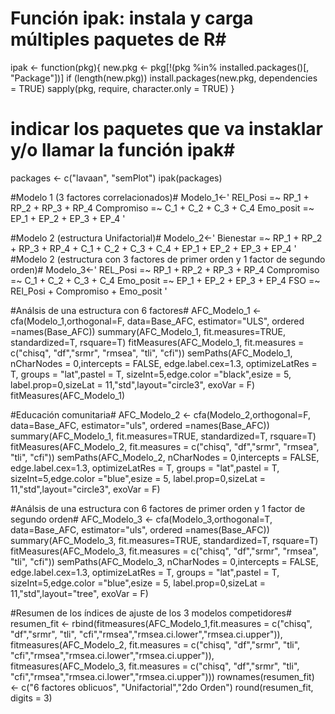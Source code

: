 # Función ipak: instala y carga múltiples paquetes de R#
ipak <- function(pkg){
  new.pkg <- pkg[!(pkg %in% installed.packages()[, "Package"])]
  if (length(new.pkg)) 
    install.packages(new.pkg, dependencies = TRUE)
  sapply(pkg, require, character.only = TRUE)
}

# indicar los paquetes que va instaklar y/o llamar la función ipak#
packages <- c("lavaan", "semPlot")
ipak(packages)


#Modelo 1 (3 factores correlacionados)#
Modelo_1<-'
REl_Posi =~ RP_1	+ RP_2 + RP_3	+ RP_4
Compromiso  =~ C_1	+ C_2 + C_3	+ C_4
Emo_posit =~ EP_1	+ EP_2 + EP_3	+ EP_4
'

#Modelo 2 (estructura Unifactorial)#
Modelo_2<-'
Bienestar =~ RP_1	+ RP_2 + RP_3	+ RP_4
            + C_1	+ C_2 + C_3	+ C_4
            + EP_1	+ EP_2 + EP_3	+ EP_4
'
#Modelo 2 (estructura con 3 factores de primer orden y 1 factor de segundo orden)#
Modelo_3<-'
REL_Posi =~ RP_1	+ RP_2 + RP_3	+ RP_4
Compromiso  =~ C_1	+ C_2 + C_3	+ C_4
Emo_posit =~ EP_1	+ EP_2 + EP_3	+ EP_4
FSO =~ REl_Posi + Compromiso + Emo_posit
'

#Análsis de una estructura con 6 factores#
AFC_Modelo_1 <- cfa(Modelo_1,orthogonal=F, data=Base_AFC, estimator="ULS", ordered =names(Base_AFC))
summary(AFC_Modelo_1, fit.measures=TRUE, standardized=T, rsquare=T)
fitMeasures(AFC_Modelo_1, fit.measures = c("chisq", "df","srmr", "rmsea", "tli", "cfi"))
semPaths(AFC_Modelo_1, nCharNodes = 0,intercepts = FALSE, edge.label.cex=1.3, optimizeLatRes = T, groups = "lat",pastel = T, sizeInt=5,edge.color ="black",esize = 5, label.prop=0,sizeLat = 11,"std",layout="circle3", exoVar = F)
fitMeasures(AFC_Modelo_1)

#Educación comunitaria#
AFC_Modelo_2 <- cfa(Modelo_2,orthogonal=F, data=Base_AFC, estimator="uls", ordered =names(Base_AFC))
summary(AFC_Modelo_1, fit.measures=TRUE, standardized=T, rsquare=T)
fitMeasures(AFC_Modelo_2, fit.measures = c("chisq", "df","srmr", "rmsea", "tli", "cfi"))
semPaths(AFC_Modelo_2, nCharNodes = 0,intercepts = FALSE, edge.label.cex=1.3, optimizeLatRes = T, groups = "lat",pastel = T, sizeInt=5,edge.color ="blue",esize = 5, label.prop=0,sizeLat = 11,"std",layout="circle3", exoVar = F)

#Análsis de una estructura con 6 factores de primer orden y 1 factor de segundo orden#
AFC_Modelo_3 <- cfa(Modelo_3,orthogonal=T, data=Base_AFC, estimator="uls", ordered =names(Base_AFC))
summary(AFC_Modelo_3, fit.measures=TRUE, standardized=T, rsquare=T)
fitMeasures(AFC_Modelo_3, fit.measures = c("chisq", "df","srmr", "rmsea", "tli", "cfi"))
semPaths(AFC_Modelo_3, nCharNodes = 0,intercepts = FALSE, edge.label.cex=1.3, optimizeLatRes = T, groups = "lat",pastel = T, sizeInt=5,edge.color ="blue",esize = 5, label.prop=0,sizeLat = 11,"std",layout="tree", exoVar = F)

#Resumen de los índices de ajuste de los 3 modelos competidores#
resumen_fit <- rbind(fitmeasures(AFC_Modelo_1,fit.measures = c("chisq", "df","srmr", "tli", "cfi","rmsea","rmsea.ci.lower","rmsea.ci.upper")),
                     fitmeasures(AFC_Modelo_2, fit.measures = c("chisq", "df","srmr", "tli", "cfi","rmsea","rmsea.ci.lower","rmsea.ci.upper")),
                     fitmeasures(AFC_Modelo_3, fit.measures = c("chisq", "df","srmr", "tli", "cfi","rmsea","rmsea.ci.lower","rmsea.ci.upper")))
rownames(resumen_fit) <- c("6 factores oblicuos", "Unifactorial","2do Orden")
round(resumen_fit, digits = 3)
